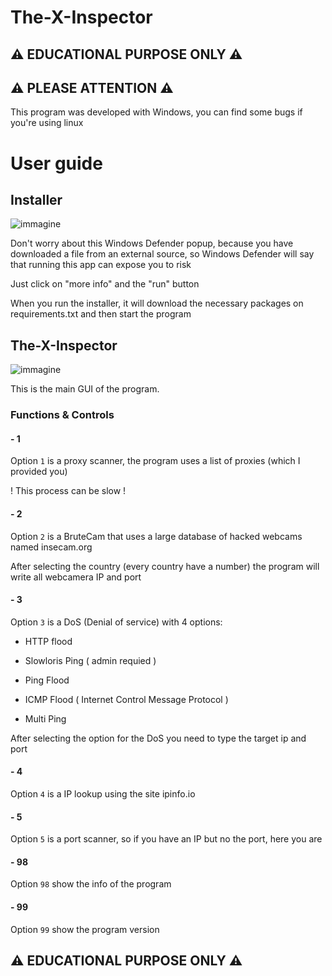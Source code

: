 # The-X-Inspector
## ⚠ EDUCATIONAL PURPOSE ONLY ⚠
## ⚠ PLEASE ATTENTION ⚠
This program was developed with Windows, you can find some bugs if you're using linux

# User guide 
## Installer
![immagine](https://github.com/Fedi6431/The-X-Inspector/assets/102946457/2a5fed3e-98c1-43df-9917-2127ac1563ea)

Don't worry about this Windows Defender popup, because you have downloaded a file from an external source, so Windows Defender will say that running this app can expose you to risk

Just click on "more info" and the "run" button

When you run the installer, it will download the necessary packages on requirements.txt and then start the program

## The-X-Inspector
![immagine](https://github.com/Fedi6431/The-X-Inspector/assets/102946457/565aa3c8-3e18-4fc0-8307-8cdeeed76749)

This is the main GUI of the program.

### Functions & Controls

#### - 1 
Option `1` is a proxy scanner, the program uses a list of proxies (which I provided you)

! This process can be slow !

#### - 2
Option `2` is a BruteCam that uses a large database of hacked webcams named insecam.org

After selecting the country (every country have a number) the program will write all webcamera IP and port

#### - 3
Option `3` is a DoS (Denial of service)  with 4 options:

- HTTP flood 

- Slowloris Ping ( admin requied )

- Ping Flood

- ICMP Flood ( Internet Control Message Protocol )

- Multi Ping 

After selecting the option for the DoS you need to type the target ip and port

#### - 4
Option `4` is a IP lookup using the site ipinfo.io

#### - 5
Option `5` is a port scanner, so if you have an IP but no the port, here you are

#### - 98 
Option `98` show the info of the program

#### - 99
Option `99` show the program version
## ⚠ EDUCATIONAL PURPOSE ONLY ⚠
